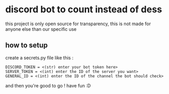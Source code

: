 # discord bot to count instead of dess

this project is only open source for transparency, this is not made for anyone else than our specific use

## how to setup

create a secrets.py file like this :
```
DISCORD_TOKEN = <(str) enter your bot token here>
SERVER_TOKEN = <(int) enter the ID of the server you want>
GENERAL_ID = <(int) enter the ID of the channel the bot should check>
```
and then you're good to go ! have fun :D
